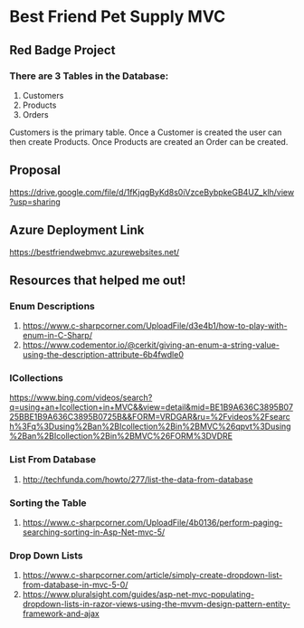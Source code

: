 # Best Friend Pet Supply MVC
## Red Badge Project

### There are 3 Tables in the Database:
1. Customers
2. Products
3. Orders

Customers is the primary table.  Once a Customer is created the user can then create Products.  Once Products are created an Order can be created.


## Proposal
https://drive.google.com/file/d/1fKjqgByKd8s0iVzceBybpkeGB4UZ_klh/view?usp=sharing

## Azure Deployment Link
https://bestfriendwebmvc.azurewebsites.net/

## Resources that helped me out!
### Enum Descriptions
1. https://www.c-sharpcorner.com/UploadFile/d3e4b1/how-to-play-with-enum-in-C-Sharp/
2. https://www.codementor.io/@cerkit/giving-an-enum-a-string-value-using-the-description-attribute-6b4fwdle0

### ICollections
https://www.bing.com/videos/search?q=using+an+Icollection+in+MVC&&view=detail&mid=BE1B9A636C3895B0725BBE1B9A636C3895B0725B&&FORM=VRDGAR&ru=%2Fvideos%2Fsearch%3Fq%3Dusing%2Ban%2BIcollection%2Bin%2BMVC%26qpvt%3Dusing%2Ban%2BIcollection%2Bin%2BMVC%26FORM%3DVDRE

### List From Database
1. http://techfunda.com/howto/277/list-the-data-from-database

### Sorting the Table
1. https://www.c-sharpcorner.com/UploadFile/4b0136/perform-paging-searching-sorting-in-Asp-Net-mvc-5/

### Drop Down Lists
1. https://www.c-sharpcorner.com/article/simply-create-dropdown-list-from-database-in-mvc-5-0/
2. https://www.pluralsight.com/guides/asp-net-mvc-populating-dropdown-lists-in-razor-views-using-the-mvvm-design-pattern-entity-framework-and-ajax
